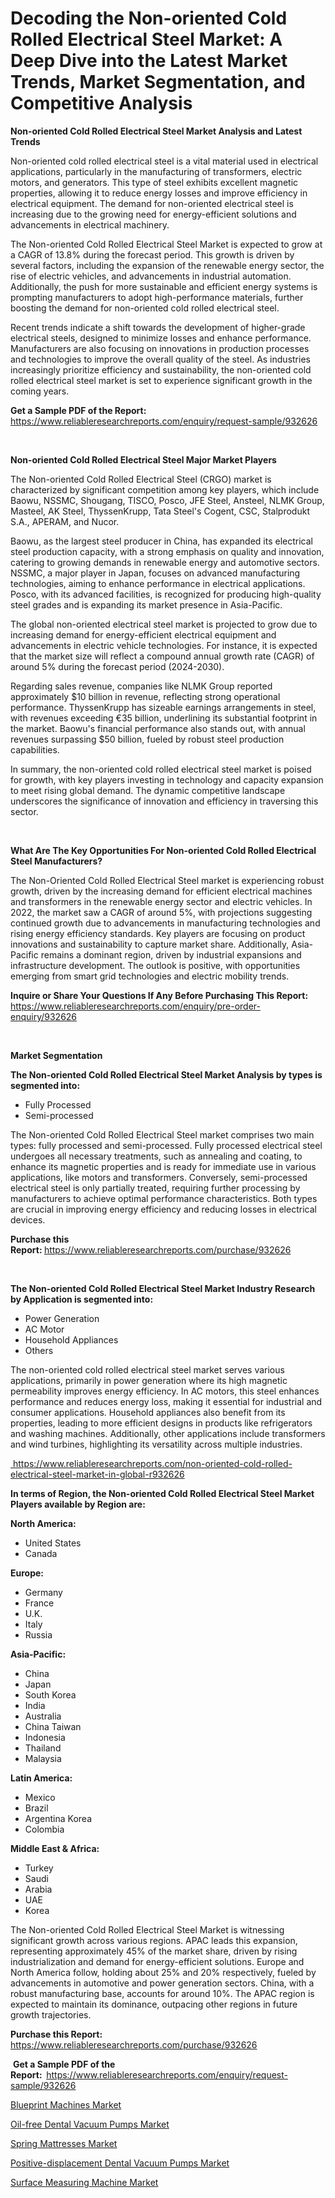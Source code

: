 <p><h1>Decoding the Non-oriented Cold Rolled Electrical Steel Market: A Deep Dive into the Latest Market Trends, Market Segmentation, and Competitive Analysis</h1></p><p><strong>Non-oriented Cold Rolled Electrical Steel Market Analysis and Latest Trends</strong></p>
<p><p>Non-oriented cold rolled electrical steel is a vital material used in electrical applications, particularly in the manufacturing of transformers, electric motors, and generators. This type of steel exhibits excellent magnetic properties, allowing it to reduce energy losses and improve efficiency in electrical equipment. The demand for non-oriented electrical steel is increasing due to the growing need for energy-efficient solutions and advancements in electrical machinery.</p><p>The Non-oriented Cold Rolled Electrical Steel Market is expected to grow at a CAGR of 13.8% during the forecast period. This growth is driven by several factors, including the expansion of the renewable energy sector, the rise of electric vehicles, and advancements in industrial automation. Additionally, the push for more sustainable and efficient energy systems is prompting manufacturers to adopt high-performance materials, further boosting the demand for non-oriented cold rolled electrical steel.</p><p>Recent trends indicate a shift towards the development of higher-grade electrical steels, designed to minimize losses and enhance performance. Manufacturers are also focusing on innovations in production processes and technologies to improve the overall quality of the steel. As industries increasingly prioritize efficiency and sustainability, the non-oriented cold rolled electrical steel market is set to experience significant growth in the coming years.</p></p>
<p><strong>Get a Sample PDF of the Report:&nbsp;</strong> <a href="https://www.reliableresearchreports.com/enquiry/request-sample/932626?utm_campaign=28&utm_medium=2&utm_source=Github&utm_content=ia&utm_term=16112024&utm_id=non-oriented-cold-rolled-electrical-steel">https://www.reliableresearchreports.com/enquiry/request-sample/932626</a></p>
<p>&nbsp;</p>
<p><strong>Non-oriented Cold Rolled Electrical Steel Major Market Players</strong></p>
<p><p>The Non-oriented Cold Rolled Electrical Steel (CRGO) market is characterized by significant competition among key players, which include Baowu, NSSMC, Shougang, TISCO, Posco, JFE Steel, Ansteel, NLMK Group, Masteel, AK Steel, ThyssenKrupp, Tata Steel's Cogent, CSC, Stalprodukt S.A., APERAM, and Nucor. </p><p>Baowu, as the largest steel producer in China, has expanded its electrical steel production capacity, with a strong emphasis on quality and innovation, catering to growing demands in renewable energy and automotive sectors. NSSMC, a major player in Japan, focuses on advanced manufacturing technologies, aiming to enhance performance in electrical applications. Posco, with its advanced facilities, is recognized for producing high-quality steel grades and is expanding its market presence in Asia-Pacific.</p><p>The global non-oriented electrical steel market is projected to grow due to increasing demand for energy-efficient electrical equipment and advancements in electric vehicle technologies. For instance, it is expected that the market size will reflect a compound annual growth rate (CAGR) of around 5% during the forecast period (2024-2030).</p><p>Regarding sales revenue, companies like NLMK Group reported approximately $10 billion in revenue, reflecting strong operational performance. ThyssenKrupp has sizeable earnings arrangements in steel, with revenues exceeding €35 billion, underlining its substantial footprint in the market. Baowu's financial performance also stands out, with annual revenues surpassing $50 billion, fueled by robust steel production capabilities.</p><p>In summary, the non-oriented cold rolled electrical steel market is poised for growth, with key players investing in technology and capacity expansion to meet rising global demand. The dynamic competitive landscape underscores the significance of innovation and efficiency in traversing this sector.</p></p>
<p>&nbsp;</p>
<p><strong>What Are The Key Opportunities For Non-oriented Cold Rolled Electrical Steel Manufacturers?</strong></p>
<p><p>The Non-Oriented Cold Rolled Electrical Steel market is experiencing robust growth, driven by the increasing demand for efficient electrical machines and transformers in the renewable energy sector and electric vehicles. In 2022, the market saw a CAGR of around 5%, with projections suggesting continued growth due to advancements in manufacturing technologies and rising energy efficiency standards. Key players are focusing on product innovations and sustainability to capture market share. Additionally, Asia-Pacific remains a dominant region, driven by industrial expansions and infrastructure development. The outlook is positive, with opportunities emerging from smart grid technologies and electric mobility trends.</p></p>
<p><strong>Inquire or Share Your Questions If Any Before Purchasing This Report:</strong> <a href="https://www.reliableresearchreports.com/enquiry/pre-order-enquiry/932626?utm_campaign=28&utm_medium=2&utm_source=Github&utm_content=ia&utm_term=16112024&utm_id=non-oriented-cold-rolled-electrical-steel">https://www.reliableresearchreports.com/enquiry/pre-order-enquiry/932626</a></p>
<p>&nbsp;</p>
<p><strong>Market Segmentation</strong></p>
<p><strong>The Non-oriented Cold Rolled Electrical Steel Market Analysis by types is segmented into:</strong></p>
<p><ul><li>Fully Processed</li><li>Semi-processed</li></ul></p>
<p><p>The Non-oriented Cold Rolled Electrical Steel market comprises two main types: fully processed and semi-processed. Fully processed electrical steel undergoes all necessary treatments, such as annealing and coating, to enhance its magnetic properties and is ready for immediate use in various applications, like motors and transformers. Conversely, semi-processed electrical steel is only partially treated, requiring further processing by manufacturers to achieve optimal performance characteristics. Both types are crucial in improving energy efficiency and reducing losses in electrical devices.</p></p>
<p><strong>Purchase this Report:&nbsp;</strong><a href="https://www.reliableresearchreports.com/purchase/932626?utm_campaign=28&utm_medium=2&utm_source=Github&utm_content=ia&utm_term=16112024&utm_id=non-oriented-cold-rolled-electrical-steel">https://www.reliableresearchreports.com/purchase/932626</a></p>
<p>&nbsp;</p>
<p><strong>The Non-oriented Cold Rolled Electrical Steel Market Industry Research by Application is segmented into:</strong></p>
<p><ul><li>Power Generation</li><li>AC Motor</li><li>Household Appliances</li><li>Others</li></ul></p>
<p><p>The non-oriented cold rolled electrical steel market serves various applications, primarily in power generation where its high magnetic permeability improves energy efficiency. In AC motors, this steel enhances performance and reduces energy loss, making it essential for industrial and consumer applications. Household appliances also benefit from its properties, leading to more efficient designs in products like refrigerators and washing machines. Additionally, other applications include transformers and wind turbines, highlighting its versatility across multiple industries.</p></p>
<p><a href="https://www.reliableresearchreports.com/non-oriented-cold-rolled-electrical-steel-market-in-global-r932626?utm_campaign=28&utm_medium=2&utm_source=Github&utm_content=ia&utm_term=16112024&utm_id=non-oriented-cold-rolled-electrical-steel">&nbsp;https://www.reliableresearchreports.com/non-oriented-cold-rolled-electrical-steel-market-in-global-r932626</a></p>
<p><strong>In terms of Region, the Non-oriented Cold Rolled Electrical Steel Market Players available by Region are:</strong></p>
<p>
    <p> <strong> North America: </strong>
        <ul>
            <li>United States</li>
            <li>Canada</li>
        </ul>
        </p> 
    <p> <strong> Europe: </strong>
        <ul>
            <li>Germany</li>
            <li>France</li>
            <li>U.K.</li>
            <li>Italy</li>
            <li>Russia</li>
        </ul>
        </p> 
    <p> <strong> Asia-Pacific: </strong>
        <ul>
            <li>China</li>
            <li>Japan</li>
            <li>South Korea</li>
            <li>India</li>
            <li>Australia</li>
            <li>China Taiwan</li>
            <li>Indonesia</li>
            <li>Thailand</li>
            <li>Malaysia</li>
        </ul>
        </p> 
    <p> <strong> Latin America: </strong>
        <ul>
            <li>Mexico</li>
            <li>Brazil</li>
            <li>Argentina Korea</li>
            <li>Colombia</li>
        </ul>
        </p> 
    <p> <strong> Middle East & Africa: </strong>
        <ul>
            <li>Turkey</li>
            <li>Saudi</li>
            <li>Arabia</li>
            <li>UAE</li>
            <li>Korea</li>
        </ul>
    </p>
    </p>
<p><p>The Non-oriented Cold Rolled Electrical Steel Market is witnessing significant growth across various regions. APAC leads this expansion, representing approximately 45% of the market share, driven by rising industrialization and demand for energy-efficient solutions. Europe and North America follow, holding about 25% and 20% respectively, fueled by advancements in automotive and power generation sectors. China, with a robust manufacturing base, accounts for around 10%. The APAC region is expected to maintain its dominance, outpacing other regions in future growth trajectories.</p></p>
<p><strong>Purchase this Report: </strong><a href="https://www.reliableresearchreports.com/purchase/932626?utm_campaign=28&utm_medium=2&utm_source=Github&utm_content=ia&utm_term=16112024&utm_id=non-oriented-cold-rolled-electrical-steel">https://www.reliableresearchreports.com/purchase/932626</a></p>
<p>&nbsp;<strong>Get a Sample PDF of the Report:&nbsp;&nbsp;</strong><a href="https://www.reliableresearchreports.com/enquiry/request-sample/932626?utm_campaign=28&utm_medium=2&utm_source=Github&utm_content=ia&utm_term=16112024&utm_id=non-oriented-cold-rolled-electrical-steel">https://www.reliableresearchreports.com/enquiry/request-sample/932626</a></p>
<p><strong></strong></p>
<p><p><a href="https://issuu.com/reportprime-2/docs/blueprint-machines-market-size-2030_62b3fe7c6d4a7d?utm_campaign=28&utm_medium=2&utm_source=Github&utm_content=ia&utm_term=16112024&utm_id=non-oriented-cold-rolled-electrical-steel">Blueprint Machines Market</a></p><p><a href="https://github.com/SamiaChowdhury801/Market-Research-Report-List-1/blob/main/oil-free-dental-vacuum-pumps-market.md?utm_campaign=28&utm_medium=2&utm_source=Github&utm_content=ia&utm_term=16112024&utm_id=non-oriented-cold-rolled-electrical-steel">Oil-free Dental Vacuum Pumps Market</a></p><p><a href="https://www.linkedin.com/pulse/future-trends-global-spring-mattresses-market-insights-analysis-loycf?utm_campaign=28&utm_medium=2&utm_source=Github&utm_content=ia&utm_term=16112024&utm_id=non-oriented-cold-rolled-electrical-steel">Spring Mattresses Market</a></p><p><a href="https://github.com/BellAuer/Market-Research-Report-List-1/blob/main/positive-displacement-dental-vacuum-pumps-market.md?utm_campaign=28&utm_medium=2&utm_source=Github&utm_content=ia&utm_term=16112024&utm_id=non-oriented-cold-rolled-electrical-steel">Positive-displacement Dental Vacuum Pumps Market</a></p><p><a href="https://www.linkedin.com/pulse/surface-measuring-machine-market-size-growth-industry-analysis-yxb6f?utm_campaign=28&utm_medium=2&utm_source=Github&utm_content=ia&utm_term=16112024&utm_id=non-oriented-cold-rolled-electrical-steel">Surface Measuring Machine Market</a></p></p>